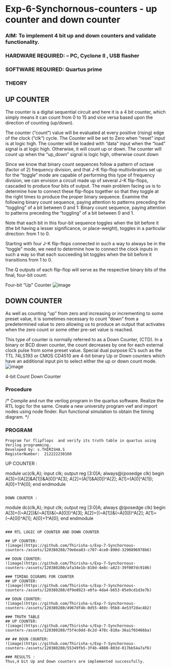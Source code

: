 # Exp-6-Synchornous-counters - up counter and down counter 
### AIM: To implement 4 bit up and down counters and validate  functionality.
### HARDWARE REQUIRED:  – PC, Cyclone II , USB flasher
### SOFTWARE REQUIRED:   Quartus prime
### THEORY 

## UP COUNTER 
The counter is a digital sequential circuit and here it is a 4 bit counter, which simply means it can count from 0 to 15 and vice versa based upon the direction of counting (up/down). 

The counter (“count“) value will be evaluated at every positive (rising) edge of the clock (“clk“) cycle.
The Counter will be set to Zero when “reset” input is at logic high.
The counter will be loaded with “data” input when the “load” signal is at logic high. Otherwise, it will count up or down.
The counter will count up when the “up_down” signal is logic high, otherwise count down

Since we know that binary count sequences follow a pattern of octave (factor of 2) frequency division, and that J-K flip-flop multivibrators set up for the “toggle” mode are capable of performing this type of frequency division, we can envision a circuit made up of several J-K flip-flops, cascaded to produce four bits of output.
The main problem facing us is to determine how to connect these flip-flops together so that they toggle at the right times to produce the proper binary sequence.
Examine the following binary count sequence, paying attention to patterns preceding the “toggling” of a bit between 0 and 1:
Binary count sequence, paying attention to patterns preceding the “toggling” of a bit between 0 and 1.

Note that each bit in this four-bit sequence toggles when the bit before it (the bit having a lesser significance, or place-weight), toggles in a particular direction: from 1 to 0.



 
 

Starting with four J-K flip-flops connected in such a way to always be in the “toggle” mode, we need to determine how to connect the clock inputs in such a way so that each succeeding bit toggles when the bit before it transitions from 1 to 0.

The Q outputs of each flip-flop will serve as the respective binary bits of the final, four-bit count:

 
 

Four-bit “Up” Counter
![image](https://user-images.githubusercontent.com/36288975/169644758-b2f4339d-9532-40c5-af40-8f4f8c942e2c.png)



## DOWN COUNTER 

As well as counting “up” from zero and increasing or incrementing to some preset value, it is sometimes necessary to count “down” from a predetermined value to zero allowing us to produce an output that activates when the zero count or some other pre-set value is reached.

This type of counter is normally referred to as a Down Counter, (CTD). In a binary or BCD down counter, the count decreases by one for each external clock pulse from some preset value. Special dual purpose IC’s such as the TTL 74LS193 or CMOS CD4510 are 4-bit binary Up or Down counters which have an additional input pin to select either the up or down count mode.
![image](https://user-images.githubusercontent.com/36288975/169644844-1a14e123-7228-4ed8-81a9-eb937dff4ac8.png)


4-bit Count Down Counter
### Procedure
/* Compile and run the verilog program in the quartus software. Realize the RTL logic for the same. Create a new university program vwf and import nodes using node finder. Run functional simulation to obtain the timing diagram. */

### PROGRAM 
```
Program for flipflops  and verify its truth table in quartus using Verilog programming.
Developed by: s.THIRISHA.S
RegisterNumber:  212222230160
```
UP COUNTER :

module uc(clk,A);
input clk;
output reg [3:0]A;
always@(posedge clk)
begin
A[3]=((A[2]&A[1])&A[0])^A[3];
A[2]=(A[1]&A[0])^A[2];
A[1]=(A[0]^A[1]);
A[0]=1^A[0];
end
endmodule
```

DOWN COUNTER :
```
module dc(clk,A);
input clk;
output reg [3:0]A;
always @(posedge clk)
begin
A[3]=((~A[2])&(~A[1])&(~A[0]))^A[3];
A[2]=((~A[1])&(~A[0]))^A[2];
A[1]=(~A[0])^A[1];
A[0]=1^A[0];
end
endmodule
```

### RTL LOGIC UP COUNTER AND DOWN COUNTER  

## UP COUNTER:
![image](https://github.com/Thirisha-s/Exp-7-Synchornous-counters-/assets/120380280/79e6ea03-c707-4ce0-890d-3290896978b6)

## DOUN COUNTER:
![image](https://github.com/Thirisha-s/Exp-7-Synchornous-counters-/assets/120380280/afa34e1b-810d-4e8c-a823-39f007dc9106)

### TIMING DIGRAMS FOR COUNTER  
## UP COUNTER:
![image](https://github.com/Thirisha-s/Exp-7-Synchornous-counters-/assets/120380280/df9e8923-e0fa-4da4-b653-05e9cd1d3e7b)

## DOUN COUNTER:
![image](https://github.com/Thirisha-s/Exp-7-Synchornous-counters-/assets/120380280/4967df4b-0d55-469c-95b8-4e53f2dac4b2)

### TRUTH TABLE 
## UP COUNTER:
![image](https://github.com/Thirisha-s/Exp-7-Synchornous-counters-/assets/120380280/f5f4c0dd-8c2d-478c-810a-36a1f03466ba)

## ## DOUN COUNTER:
![image](https://github.com/Thirisha-s/Exp-7-Synchornous-counters-/assets/120380280/55349fb5-3f4b-4880-803d-017bb54a7af6)

### RESULTS :
Thus,4 bit Up and Down counters are implemented successfully.
